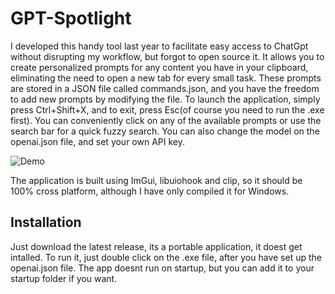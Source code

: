 # GPT-Spotlight

I developed this handy tool last year to facilitate easy access to ChatGpt without disrupting my workflow, but forgot to open source it.
It allows you to create personalized prompts for any content you have in your clipboard, eliminating the need to open a new tab for every small task.
These prompts are stored in a JSON file called commands.json, and you have the freedom to add new prompts by modifying the file.
To launch the application, simply press Ctrl+Shift+X, and to exit, press Esc(of course you need to run the .exe first). You can conveniently click on any of the available prompts or use the search bar for a quick fuzzy search.
You can also change the model on the openai.json file, and set your own API key.

![Demo](./demo.gif)

The application is built using ImGui, libuiohook and clip, so it should be 100% cross platform, although I have only compiled it for Windows.

## Installation

Just download the latest release, its a portable application, it doest get intalled. To run it, just double click on the .exe file, after you have set up the openai.json file. The app doesnt run on startup, but you can add it to your startup folder if you want.
